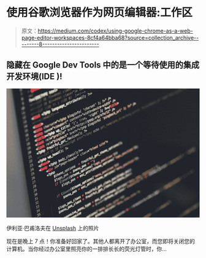# 使用谷歌浏览器作为网页编辑器:工作区

> 原文：<https://medium.com/codex/using-google-chrome-as-a-web-page-editor-workspaces-8cf4a64bba68?source=collection_archive---------8----------------------->

## 隐藏在 Google Dev Tools 中的是一个等待使用的集成开发环境(IDE )!

![](img/7ad02025d0e025608c1246753681e20a.png)

伊利亚·巴甫洛夫在 [Unsplash](https://unsplash.com?utm_source=medium&utm_medium=referral) 上的照片

现在是晚上 7 点！你准备好回家了。其他人都离开了办公室，而您即将关闭您的计算机。当你经过办公室里照亮你的一排排长长的荧光灯管时，你…